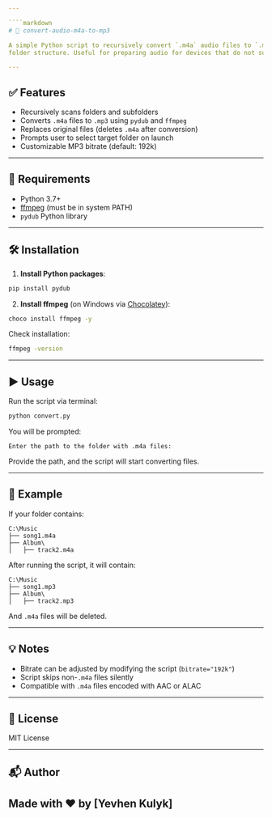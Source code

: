 ```yaml
---

````markdown
# 🎵 convert-audio-m4a-to-mp3

A simple Python script to recursively convert `.m4a` audio files to `.mp3`, replacing the originals and preserving
folder structure. Useful for preparing audio for devices that do not support `.m4a`.

---
```


## ✅ Features

- Recursively scans folders and subfolders
- Converts `.m4a` files to `.mp3` using `pydub` and `ffmpeg`
- Replaces original files (deletes `.m4a` after conversion)
- Prompts user to select target folder on launch
- Customizable MP3 bitrate (default: 192k)

---

## 🚀 Requirements

- Python 3.7+
- [ffmpeg](https://ffmpeg.org/) (must be in system PATH)
- `pydub` Python library

---

## 🛠 Installation

1. **Install Python packages**:

```bash
pip install pydub
````

2. **Install ffmpeg** (on Windows via [Chocolatey](https://chocolatey.org/install)):

```bash
choco install ffmpeg -y
```

Check installation:

```bash
ffmpeg -version
```

---

## ▶️ Usage

Run the script via terminal:

```bash
python convert.py
```

You will be prompted:

```
Enter the path to the folder with .m4a files:
```

Provide the path, and the script will start converting files.

---

## 🧪 Example

If your folder contains:

```
C:\Music
├── song1.m4a
├── Album\
│   ├── track2.m4a
```

After running the script, it will contain:

```
C:\Music
├── song1.mp3
├── Album\
│   ├── track2.mp3
```

And `.m4a` files will be deleted.

---

## 💡 Notes

* Bitrate can be adjusted by modifying the script (`bitrate="192k"`)
* Script skips non-`.m4a` files silently
* Compatible with `.m4a` files encoded with AAC or ALAC

---

## 📄 License

MIT License

---

## 📬 Author

Made with ❤️ by \[Yevhen Kulyk]
---